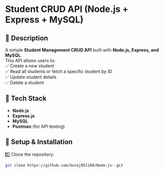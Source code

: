 # Student CRUD API (Node.js + Express + MySQL)

## 📌 Description  
A simple **Student Management CRUD API** built with **Node.js, Express, and MySQL**.  
This API allows users to:  
✅ Create a new student  
✅ Read all students or fetch a specific student by ID  
✅ Update student details  
✅ Delete a student  

## 🚀 Tech Stack  
- **Node.js**  
- **Express.js**  
- **MySQL**  
- **Postman** (for API testing)  

## 🔧 Setup & Installation  
1️⃣ Clone the repository:  
```sh
git clone https://github.com/Suraj051198/Node-js-.git
